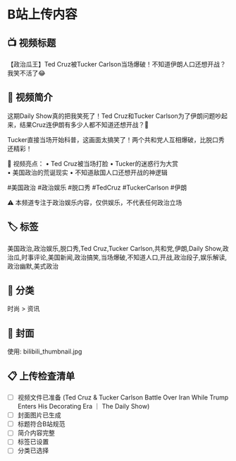 # B站上传内容

## 📺 视频标题
【政治瓜王】Ted Cruz被Tucker Carlson当场爆破！不知道伊朗人口还想开战？我笑不活了😂

## 📝 视频简介
这期Daily Show真的把我笑死了！Ted Cruz和Tucker Carlson为了伊朗问题吵起来，结果Cruz连伊朗有多少人都不知道还想开战？🤡

Tucker直接当场开始科普，这画面太搞笑了！两个共和党人互相爆破，比脱口秀还精彩！

🎯 视频亮点：
• Ted Cruz被当场打脸
• Tucker的迷惑行为大赏  
• 美国政治的荒诞现实
• 不知道敌国人口还想开战的神逻辑

#美国政治 #政治娱乐 #脱口秀 #TedCruz #TuckerCarlson #伊朗

⚠️ 本频道专注于政治娱乐内容，仅供娱乐，不代表任何政治立场

## 🏷️ 标签
美国政治,政治娱乐,脱口秀,Ted Cruz,Tucker Carlson,共和党,伊朗,Daily Show,政治瓜,时事评论,美国新闻,政治搞笑,当场爆破,不知道人口,开战,政治段子,娱乐解读,政治幽默,美式政治

## 📂 分类
时尚 > 资讯

## 🎨 封面
使用: bilibili_thumbnail.jpg

## 📋 上传检查清单
- [ ] 视频文件已准备 (Ted Cruz & Tucker Carlson Battle Over Iran While Trump Enters His Decorating Era ｜ The Daily Show)
- [ ] 封面图片已生成
- [ ] 标题符合B站规范
- [ ] 简介内容完整
- [ ] 标签已设置
- [ ] 分类已选择
